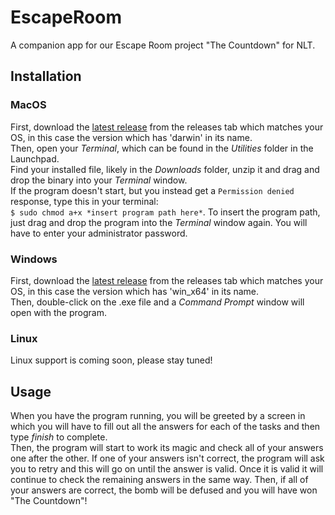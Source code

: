 # EscapeRoom
A companion app for our Escape Room project "The Countdown" for NLT.

## Installation
### MacOS
First, download the [latest release](https://github.com/GeneralNobody/EscapeRoom/releases/latest) from the releases tab which matches your OS, in this case the version which has 'darwin' in its name.  
Then, open your *Terminal*, which can be found in the *Utilities* folder in the Launchpad.  
Find your installed file, likely in the *Downloads* folder, unzip it and drag and drop the binary into your *Terminal* window.  
If the program doesn't start, but you instead get a `Permission denied` response, type this in your terminal:  
```$ sudo chmod a+x *insert program path here*```.
To insert the program path, just drag and drop the program into the *Terminal* window again. You will have to enter your administrator password.

### Windows
First, download the [latest release](https://github.com/GeneralNobody/EscapeRoom/releases/latest) from the releases tab which matches your OS, in this case the version which has 'win_x64' in its name.  
Then, double-click on the .exe file and a *Command Prompt* window will open with the program.

### Linux
Linux support is coming soon, please stay tuned!

## Usage
When you have the program running, you will be greeted by a screen in which you will have to fill out all the answers for each of the tasks and then type *finish* to complete.  
Then, the program will start to work its magic and check all of your answers one after the other. If one of your answers isn't correct, the program will ask you to retry and this will go on until the answer is valid. Once it is valid it will continue to check the remaining answers in the same way. Then, if all of your answers are correct, the bomb will be defused and you will have won "The Countdown"!
